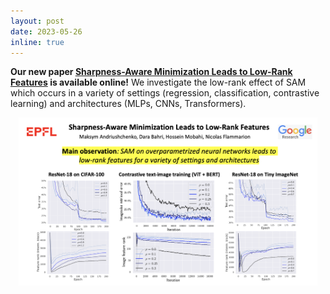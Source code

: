 ```yaml
---
layout: post
date: 2023-05-26 
inline: true
---
```



**Our new paper [Sharpness-Aware Minimization Leads to Low-Rank Features](https://arxiv.org/abs/2305.16292) is available online!** 
We investigate the low-rank effect of SAM which occurs in a variety of settings (regression, classification, contrastive learning) and architectures (MLPs, CNNs, Transformers). 
<div style="text-align: center;">
  <img src="./assets/img/publication_preview/sam_low_rank_summary.png" alt="Sharpness-vs-generalization summary" width="95%"/>
</div>
